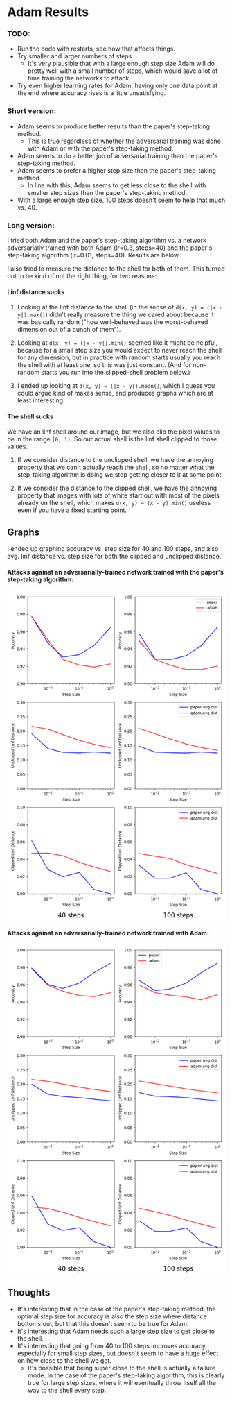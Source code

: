 # Adam Results

### TODO:
* Run the code with restarts, see how that affects things.
* Try smaller and larger numbers of steps.
  - It's very plausible that with a large enough step size Adam will
  do pretty well with a small number of steps, which would save a lot
  of time training the networks to attack.
* Try even higher learning rates for Adam, having only one data point
at the end where accuracy rises is a little unsatisfying.

### Short version:

* Adam seems to produce better results than the paper's step-taking
  method.
    - This is true regardless of whether the adversarial training was
      done with Adam or with the paper's step-taking method.
* Adam seems to do a better job of adversarial training than the paper's step-taking method.
* Adam seems to prefer a higher step size than the paper's step-taking method.
  - In line with this, Adam seems to get less close to the shell with
    smaller step sizes than the paper's step-taking method.
* With a large enough step size, 100 steps doesn't seem to help that much vs. 40.

### Long version:

I tried both Adam and the paper's step-taking algorithm vs. a network
adversarially trained with both Adam (lr=0.3, steps=40) and the
paper's step-taking algorithm (lr=0.01, steps=40).  Results are
below.

I also tried to measure the distance to the shell for both of them.
This turned out to be kind of not the right thing, for two reasons:

#### Linf distance sucks

1. Looking at the linf distance to the shell (in the sense of `d(x, y)
= (|x - y|).max()`) didn't really measure the thing we cared about
because it was basically random ("how well-behaved was the
worst-behaved dimension out of a bunch of them").

2. Looking at `d(x, y) = (|x - y|).min()` seemed like it might be
helpful, because for a small step size you would expect to never reach
the shell for any dimension, but in practice with random starts
usually you reach the shell with at least one, so this was just
constant.  (And for non-random starts you run into the clipped-shell
problem below.)

3. I ended up looking at `d(x, y) = (|x - y|).mean()`, which I guess you
could argue kind of makes sense, and produces graphs which are at
least interesting.

#### The shell sucks

We have an linf shell around our image, but we also clip the pixel
values to be in the range `[0, 1)`.  So our actual shell is the linf
shell clipped to those values.

1. If we consider distance to the unclipped shell, we have the
annoying property that we can't actually reach the shell, so no matter
what the step-taking algorithm is doing we stop getting closer to it
at some point.

2. If we consider the distance to the clipped shell, we have the
annoying property that images with lots of white start out with most
of the pixels already on the shell, which makes `d(x, y) = (x -
y).min()` useless even if you have a fixed starting point.

## Graphs

I ended up graphing accuracy vs. step size for 40 and 100 steps, and
also avg. linf distance vs. step size for both the clipped and
unclipped distance.

#### Attacks against an adversarially-trained network trained with the paper's step-taking algorithm:

![](exp5_PGD.png)

#### Attacks against an adversarially-trained network trained with Adam:

![](exp5_ADAM_PGD.png)

## Thoughts

* It's interesting that in the case of the paper's step-taking method,
  the optimal step size for accuracy is also the step size where
  distance bottoms out, but that this doesn't seem to be true for
  Adam.
* It's interesting that Adam needs such a large step size to get close
  to the shell.
* It's interesting that going from 40 to 100 steps improves accuracy,
  especially for small step sizes, but doesn't seem to have a huge
  effect on how close to the shell we get.
  - It's possible that being super close to the shell is actually a
    failure mode.  In the case of the paper's step-taking algorithm,
    this is clearly true for large step sizes, where it will eventually
    throw itself all the way to the shell every step.
